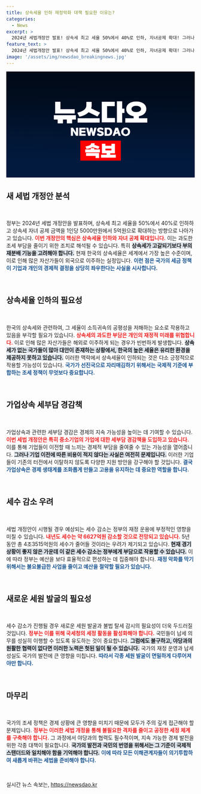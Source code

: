 ```yaml
---
title: 상속세율 인하 재정악화 대책 필요한 이유는?
categories:
  - News
excerpt: >
  2024년 세법개정안 발표! 상속세 최고 세율 50%에서 40%로 인하, 자녀공제 확대! 그러나 세수 감소 우려와 야당 반대에 직면한 정부의 고민은? 지금 클릭하고 자세한 내용을 확인하세요!
feature_text: >
  2024년 세법개정안 발표! 상속세 최고 세율 50%에서 40%로 인하, 자녀공제 확대! 그러나 세수 감소 우려와 야당 반대에 직면한 정부의 고민은? 지금 클릭하고 자세한 내용을 확인하세요!
image: '/assets/img/newsdao_breakingnews.jpg'
---
```


<p><img src="/assets/img/newsdao_breakingnews.jpg" alt="firstkoreanews 속보" /></p>

<h2 data-ke-size="size26">새 세법 개정안 분석</h2>

<p data-ke-size="size16">&nbsp;</p>

<p>정부는 2024년 세법 개정안을 발표하며, 상속세 최고 세율을 50%에서 40%로 인하하고 상속세 자녀 공제 금액을 1인당 5000만원에서 5억원으로 확대하는 방향으로 나아가고 있습니다. <b><span style="color: #ee2323;">이번 개정안의 핵심은 상속세율 인하와 자녀 공제 확대입니다.</span></b> 이는 과도한 조세 부담을 줄이기 위한 조치로 해석될 수 있습니다. 특히 <b><span style="background-color: #21538527;">상속세가 고갈되기보다 부의 재분배 기능을 고려해야 합니다.</span></b> 현재 한국의 상속세율은 세계에서 가장 높은 수준이며, 이로 인해 많은 자산가들이 외국으로 이주하는 실정입니다. <b><span style="color: #1a5490;">이런 점은 국가의 세금 정책이 기업과 개인의 경제적 결정을 상당히 좌우한다는 사실을 시사합니다.</span></b> </p>

<p data-ke-size="size16">&nbsp;</p>

<h2 data-ke-size="size26">상속세율 인하의 필요성</h2>

<p data-ke-size="size16">&nbsp;</p>

<p>한국의 상속세와 관련하여, 그 세율이 소득귀속의 공평성을 저해하는 요소로 작용하고 있음을 부각할 필요가 있습니다. <b><span style="color: #ee2323;">상속세의 과도한 부담은 개인의 재정적 미래를 위협합니다.</span></b> 이로 인해 많은 자산가들은 해외로 이주하게 되는 경우가 빈번하게 발생합니다. <b><span style="background-color: #21538527;">상속세가 없는 국가들이 많아 대안이 존재하는 상황에서, 한국의 높은 세율은 유리한 환경을 제공하지 못하고 있습니다.</span></b> 이러한 맥락에서 상속세율이 인하되는 것은 다소 긍정적으로 작용할 가능성이 있습니다. <b><span style="color: #1a5490;">국가가 선진국으로 자리매김하기 위해서는 국제적 기준에 부합하는 조세 정책이 무엇보다 중요합니다.</span></b></p>

<p data-ke-size="size16">&nbsp;</p>

<h2 data-ke-size="size26">가업상속 세부담 경감책</h2>

<p data-ke-size="size16">&nbsp;</p>

<p>가업상속과 관련한 세부담 경감은 경제의 지속 가능성을 높이는 데 기여할 수 있습니다. <b><span style="color: #ee2323;">이번 세법 개정안은 특히 중소기업의 가업에 대한 세부담 경감책을 도입하고 있습니다.</span></b> 이를 통해 기업들이 이전할 때 느끼는 경제적 부담을 줄여줄 수 있는 가능성을 열어줍니다. <b><span style="background-color: #21538527;">그러나 기업 이전에 따른 비용이 적지 않다는 사실은 여전히 문제입니다.</span></b> 이러한 기업들이 기존의 터전에서 이탈하지 않도록 다양한 지원 방안을 강구해야 할 것입니다. <b><span style="color: #1a5490;">결국 가업상속은 경제 생태계를 조화롭게 만들고 고용을 유지하는 데 중요한 역할을 합니다.</span></b></p>

<p data-ke-size="size16">&nbsp;</p>

<h2 data-ke-size="size26">세수 감소 우려</h2>

<p data-ke-size="size16">&nbsp;</p>

<p>세법 개정안이 시행될 경우 예상되는 세수 감소는 정부의 재정 운용에 부정적인 영향을 미칠 수 있습니다. <b><span style="color: #ee2323;">내년도 세수는 약 6627억원 감소할 것으로 전망되고 있습니다.</span></b> 5년 동안 총 4조3515억원의 세수가 줄어들 것이라는 우려가 제기되고 있습니다. <b><span style="background-color: #21538527;">현재 경기 상황이 좋지 않은 가운데 이 같은 세수 감소는 정부에게 부담으로 작용할 수 있습니다.</span></b> 이에 따라 정부는 예산을 보다 효율적으로 편성하는 데 집중해야 합니다. <b><span style="color: #1a5490;">재정 악화를 막기 위해서는 불요불급한 사업을 줄이고 예산을 절약할 필요가 있습니다.</span></b></p>

<p data-ke-size="size16">&nbsp;</p>

<h2 data-ke-size="size26">새로운 세원 발굴의 필요성</h2>

<p data-ke-size="size16">&nbsp;</p>

<p>세수 감소가 진행될 경우 새로운 세원 발굴과 불법 탈세 감시의 필요성이 더욱 두드러질 것입니다. <b><span style="color: #ee2323;">정부는 이를 위해 국세청의 세정 활동을 활성화해야 합니다.</span></b> 국민들이 납세 의무를 성실히 이행할 수 있도록 유도하는 것이 중요합니다. <b><span style="background-color: #21538527;">그럼에도 불구하고, 야당과의 원활한 협력이 없다면 이러한 노력은 헛된 일이 될 수 있습니다.</span></b> 국가의 재정 운영과 납세 성실도 국가의 발전에 큰 영향을 미칩니다. <b><span style="color: #1a5490;">따라서 각종 세원 발굴이 면밀하게 다루어져야만 합니다.</span></b></p>

<p data-ke-size="size16">&nbsp;</p>

<h2 data-ke-size="size26">마무리</h2>

<p data-ke-size="size16">&nbsp;</p>

<p>국가의 조세 정책은 경제 상황에 큰 영향을 미치기 때문에 모두가 주의 깊게 접근해야 할 문제입니다. <b><span style="color: #ee2323;">정부는 이러한 세법 개정을 통해 불필요한 격차를 줄이고 공정한 세정 체계를 구축해야 합니다.</span></b> 그 과정에서 야당과의 협력도 필수적이며, 지속 가능한 경제 발전을 위한 각종 대책이 필요합니다. <b><span style="background-color: #21538527;">국가의 발전과 국민의 번영을 위해서는 그 기준이 국제적 스탠더드와 일치해야 함을 기억해야 합니다.</span></b> <b><span style="color: #1a5490;">이에 따라 모든 이해관계자들이 의기투합하여 새롭게 바뀌는 세법을 준비해야 합니다.</span></b> </p>

<p data-ke-size="size16">&nbsp;</p>
실시간 뉴스 속보는, <a href="https://newsdao.kr" rel="dofollow">https://newsdao.kr</a>


